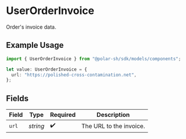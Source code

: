 # UserOrderInvoice

Order's invoice data.

## Example Usage

```typescript
import { UserOrderInvoice } from "@polar-sh/sdk/models/components";

let value: UserOrderInvoice = {
  url: "https://polished-cross-contamination.net",
};
```

## Fields

| Field                   | Type                    | Required                | Description             |
| ----------------------- | ----------------------- | ----------------------- | ----------------------- |
| `url`                   | *string*                | :heavy_check_mark:      | The URL to the invoice. |